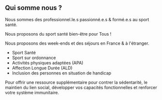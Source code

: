 ## Qui somme nous ?

Nous sommes des professionnel.le.s passionné.e.s & formé.e.s au sport santé.

Nous proposons du sport santé bien-être pour Tous !

Nous proposons des week-ends et des séjours en France & à l'étranger.

- Sport Santé
- Sport sur ordonnance
- Activités physiques adaptées (APA)
- Affection Longue Durée (ALD) 
- Inclusion des personnes en situation de handicap

Pour offrir une ressource supplémentaire pour contrer la sédentarité,
le maintien du lien social, 
développer vos capacités fonctionnelles et renforcer votre système immunitaire.
